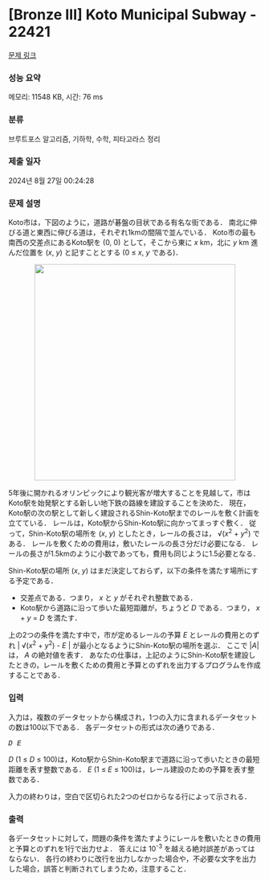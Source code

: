 # [Bronze III] Koto Municipal Subway - 22421 

[문제 링크](https://www.acmicpc.net/problem/22421) 

### 성능 요약

메모리: 11548 KB, 시간: 76 ms

### 분류

브루트포스 알고리즘, 기하학, 수학, 피타고라스 정리

### 제출 일자

2024년 8월 27일 00:24:28

### 문제 설명

<p>Koto市は，下図のように，道路が碁盤の目状である有名な街である． 南北に伸びる道と東西に伸びる道は，それぞれ1kmの間隔で並んでいる． Koto市の最も南西の交差点にあるKoto駅を (0, 0) として，そこから東に <var>x</var> km，北に <var>y</var> km 進んだ位置を (<var>x</var>, <var>y</var>) と記すこととする (0 ≤ <var>x</var>, <var>y</var> である)．</p>

<p style="text-align: center;"><img alt="" src="https://upload.acmicpc.net/16549930-761e-42c3-8d71-57a149674c20/-/preview/" style="width: 400px; height: 431px;"></p>

<p>5年後に開かれるオリンピックにより観光客が増大することを見越して，市はKoto駅を始発駅とする新しい地下鉄の路線を建設することを決めた． 現在，Koto駅の次の駅として新しく建設されるShin-Koto駅までのレールを敷く計画を立てている． レールは，Koto駅からShin-Koto駅に向かってまっすぐ敷く． 従って，Shin-Koto駅の場所を (<var>x</var>, <var>y</var>) としたとき，レールの長さは， √(<var>x</var><sup>2</sup> + <var>y</var><sup>2</sup>) である． レールを敷くための費用は，敷いたレールの長さ分だけ必要になる． レールの長さが1.5kmのように小数であっても，費用も同じように1.5必要となる．</p>

<p>Shin-Koto駅の場所 (<var>x</var>, <var>y</var>) はまだ決定しておらず，以下の条件を満たす場所にする予定である．</p>

<ul>
	<li>交差点である．つまり， <var>x</var> と <var>y</var> がそれぞれ整数である．</li>
	<li>Koto駅から道路に沿って歩いた最短距離が，ちょうど <var>D</var> である．つまり， <var>x</var> + <var>y</var> = <var>D</var> を満たす．</li>
</ul>

<p>上の2つの条件を満たす中で，市が定めるレールの予算 <var>E</var> とレールの費用とのずれ | √(<var>x</var><sup>2</sup> + <var>y</var><sup>2</sup>) - <var>E</var> | が最小となるようにShin-Koto駅の場所を選ぶ． ここで |<var>A</var>| は， <var>A</var> の絶対値を表す． あなたの仕事は，上記のようにShin-Koto駅を建設したときの，レールを敷くための費用と予算とのずれを出力するプログラムを作成することである．</p>

### 입력 

 <p>入力は，複数のデータセットから構成され，1つの入力に含まれるデータセットの数は100以下である． 各データセットの形式は次の通りである．</p>

<pre><var>D</var> <var>E</var></pre>

<p><var>D</var> (1 ≤ <var>D</var> ≤ 100)は，Koto駅からShin-Koto駅まで道路に沿って歩いたときの最短距離を表す整数である． <var>E</var> (1 ≤ <var>E</var> ≤ 100)は，レール建設のための予算を表す整数である．</p>

<p>入力の終わりは，空白で区切られた2つのゼロからなる行によって示される．</p>

### 출력 

 <p>各データセットに対して，問題の条件を満たすようにレールを敷いたときの費用と予算とのずれを1行で出力せよ． 答えには 10<sup>-3</sup> を越える絶対誤差があってはならない． 各行の終わりに改行を出力しなかった場合や，不必要な文字を出力した場合，誤答と判断されてしまうため，注意すること．</p>

